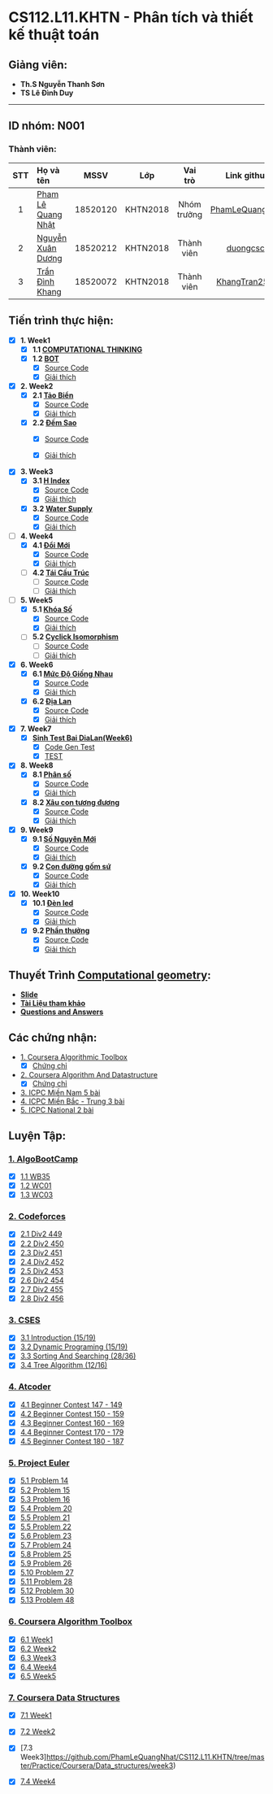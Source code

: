 # CS112.L11.KHTN - Phân tích và thiết kế thuật toán
## Giảng viên:
- **Th.S Nguyễn Thanh Sơn**
- **TS Lê Đình Duy**
---
## ID nhóm: N001

### Thành viên:
|STT| Họ và tên         |MSSV       |Lớp       |Vai trò      |Link github|
|:-:|:------------------|:---------:|:--------:|:-----------:|:---------:|
| 1	|[Pham Lê Quang Nhật](mailto:18520120@gm.uit.edu.vn)	| 18520120	|KHTN2018  | Nhóm trưởng |[PhamLeQuangNhat](https://github.com/PhamLeQuangNhat)|
| 2	|[Nguyễn Xuân Dương](mailto:18520212@gm.uit.edu.vn)	| 18520212	|KHTN2018  | Thành viên  |[duongcscx](https://github.com/duongcscx)|
| 3	|[Trần Đình Khang](mailto:18520072@gm.uit.edu.vn)	| 18520072	|KHTN2018  | Thành viên  |[KhangTran2503](https://github.com/KhangTran2503)|

## Tiến trình thực hiện:

- [x] **1. Week1**
  - [x] **1.1 [COMPUTATIONAL THINKING](https://github.com/PhamLeQuangNhat/CS112.L11.KHTN/blob/master/Assignments/week1/Computational%20Thinking/Computer_Thinking_Recap.md)**
  - [x] **1.2 [BOT](https://github.com/PhamLeQuangNhat/CS112.L11.KHTN/tree/master/Assignments/week1/BOT)**
    - [x] [Source Code](https://github.com/PhamLeQuangNhat/CS112.L11.KHTN/blob/master/Assignments/week1/BOT/BOT.py)
    - [x] [Giải thích](https://github.com/PhamLeQuangNhat/CS112.L11.KHTN/blob/master/Assignments/week1/BOT/BOT.ipynb)

- [x] **2. Week2**
  - [x] **2.1 [Tảo Biển](https://github.com/PhamLeQuangNhat/CS112.L11.KHTN/tree/master/Assignments/week2/TAO_BIEN)**
    - [x] [Source Code](https://github.com/PhamLeQuangNhat/CS112.L11.KHTN/blob/master/Assignments/week2/TAO_BIEN/TAO_BIEN.py)
    - [x] [Giải thích](https://github.com/PhamLeQuangNhat/CS112.L11.KHTN/blob/master/Assignments/week2/TAO_BIEN/Tao_Bien.ipynb)
  - [x] **2.2 [Đếm Sao](https://github.com/PhamLeQuangNhat/CS112.L11.KHTN/tree/master/Assignments/week2/Counting_Star)**
    - [x] [Source Code](https://github.com/PhamLeQuangNhat/CS112.L11.KHTN/blob/master/Assignments/week2/Counting_Star/Counting_Star.py)
    - [x] [Giải thích](https://github.com/PhamLeQuangNhat/CS112.L11.KHTN/blob/master/Assignments/week2/Counting_Star/Tutorial_Counting_Stars.ipynb)


- [x] **3. Week3**
  - [x] **3.1 [H Index](https://github.com/PhamLeQuangNhat/CS112.L11.KHTN/tree/master/Assignments/week3/H_index)**
    - [x] [Source Code](https://github.com/PhamLeQuangNhat/CS112.L11.KHTN/blob/master/Assignments/week3/H_index/H_index.py)
    - [x] [Giải thích](https://github.com/PhamLeQuangNhat/CS112.L11.KHTN/blob/master/Assignments/week3/H_index/H_index.ipynb)
  - [x] **3.2 [Water Supply](https://github.com/PhamLeQuangNhat/CS112.L11.KHTN/tree/master/Assignments/week3/WaterSupply)**
    - [x] [Source Code](https://github.com/PhamLeQuangNhat/CS112.L11.KHTN/blob/master/Assignments/week3/WaterSupply/WaterSupply.py)
    - [x] [Giải thích](https://github.com/PhamLeQuangNhat/CS112.L11.KHTN/blob/master/Assignments/week3/WaterSupply/Tutorial_Water_Supply.ipynb)

- [ ] **4. Week4**
  - [x] **4.1 [Đổi Mới](https://github.com/PhamLeQuangNhat/CS112.L11.KHTN/tree/master/Assignments/week4/doi_moi)**
    - [x] [Source Code](https://github.com/PhamLeQuangNhat/CS112.L11.KHTN/blob/master/Assignments/week4/doi_moi/Doi_moi.py)
    - [x] [Giải thích](https://github.com/PhamLeQuangNhat/CS112.L11.KHTN/blob/master/Assignments/week4/Report_week4.ipynb)
  - [ ] **4.2 [Tái Cấu Trúc]()**
    - [ ] [Source Code]()
    - [ ] [Giải thích]()
    
- [ ] **5. Week5**
  - [x] **5.1 [Khóa Số](https://github.com/PhamLeQuangNhat/CS112.L11.KHTN/tree/master/Assignments/week5/KhoaSo)**
    - [x] [Source Code](https://github.com/PhamLeQuangNhat/CS112.L11.KHTN/blob/master/Assignments/week5/KhoaSo/KhoaSo.py)
    - [x] [Giải thích](https://github.com/PhamLeQuangNhat/CS112.L11.KHTN/blob/master/Assignments/week5/Report_week5.ipynb)
  - [ ] **5.2 [Cyclick Isomorphism]()**
    - [ ] [Source Code]()
    - [ ] [Giải thích]()

- [x] **6. Week6**
  - [x] **6.1 [Mức Độ Giống Nhau](https://github.com/PhamLeQuangNhat/CS112.L11.KHTN/tree/master/Assignments/week6/Muc_Do_Giong_Nhau)**
    - [x] [Source Code](https://github.com/PhamLeQuangNhat/CS112.L11.KHTN/blob/master/Assignments/week6/Muc_Do_Giong_Nhau/MucDoGiongNhau.py)
    - [x] [Giải thích](https://github.com/PhamLeQuangNhat/CS112.L11.KHTN/blob/master/Assignments/week6/Report_week6.ipynb)
  - [x] **6.2 [Địa Lan](https://github.com/PhamLeQuangNhat/CS112.L11.KHTN/tree/master/Assignments/week6/DiaLan)**
    - [x] [Source Code](https://github.com/PhamLeQuangNhat/CS112.L11.KHTN/blob/master/Assignments/week6/DiaLan/DiaLan.py)
    - [x] [Giải thích](https://github.com/PhamLeQuangNhat/CS112.L11.KHTN/blob/master/Assignments/week6/Report_week6.ipynb)

- [x] **7. Week7**
  - [x] **[Sinh Test Bai DiaLan(Week6)](https://github.com/PhamLeQuangNhat/CS112.L11.KHTN/tree/master/Assignments/week7)**
    - [x] [Code Gen Test](https://github.com/PhamLeQuangNhat/CS112.L11.KHTN/blob/master/Assignments/week7/gen_test.py)
    - [x] [TEST](https://github.com/PhamLeQuangNhat/CS112.L11.KHTN/tree/master/Assignments/week7)

- [x] **8. Week8**
  - [x] **8.1 [Phân số](https://github.com/PhamLeQuangNhat/CS112.L11.KHTN/tree/master/Assignments/week8)**
    - [x] [Source Code](https://github.com/PhamLeQuangNhat/CS112.L11.KHTN/blob/master/Assignments/week8/PhanSo.py)
    - [x] [Giải thích](https://github.com/PhamLeQuangNhat/CS112.L11.KHTN/blob/master/Assignments/week8/Report_week8.ipynb)
  - [x] **8.2 [Xâu con tương đương](https://github.com/PhamLeQuangNhat/CS112.L11.KHTN/tree/master/Assignments/week8)**
    - [x] [Source Code](https://github.com/PhamLeQuangNhat/CS112.L11.KHTN/blob/master/Assignments/week8/XauConTuongDuong.py)
    - [x] [Giải thích](https://github.com/PhamLeQuangNhat/CS112.L11.KHTN/blob/master/Assignments/week8/Report_week8.ipynb)

- [x] **9. Week9**
  - [x] **9.1 [Số Nguyên Mới](https://github.com/PhamLeQuangNhat/CS112.L11.KHTN/tree/master/Assignments/week9)**
    - [x] [Source Code](https://github.com/PhamLeQuangNhat/CS112.L11.KHTN/blob/master/Assignments/week9/SoNguyenMoi.py)
    - [x] [Giải thích](https://github.com/PhamLeQuangNhat/CS112.L11.KHTN/blob/master/Assignments/week9/Report_week9.ipynb)
  - [x] **9.2 [Con đường gốm sứ](https://github.com/PhamLeQuangNhat/CS112.L11.KHTN/tree/master/Assignments/week9)**
    - [x] [Source Code](https://github.com/PhamLeQuangNhat/CS112.L11.KHTN/blob/master/Assignments/week9/ConDuongGomSu.py)
    - [x] [Giải thích](https://github.com/PhamLeQuangNhat/CS112.L11.KHTN/blob/master/Assignments/week9/Report_week9.ipynb)
    
- [x] **10. Week10**
  - [x] **10.1 [Đèn led](https://github.com/PhamLeQuangNhat/CS112.L11.KHTN/tree/master/Assignments/week10)**
    - [x] [Source Code](https://github.com/PhamLeQuangNhat/CS112.L11.KHTN/blob/master/Assignments/week10/den_led.py)
    - [x] [Giải thích](https://github.com/PhamLeQuangNhat/CS112.L11.KHTN/blob/master/Assignments/week10/Report_week10.ipynb)
  - [x] **9.2 [Phần thưởng](https://github.com/PhamLeQuangNhat/CS112.L11.KHTN/tree/master/Assignments/week10)**
    - [x] [Source Code](https://github.com/PhamLeQuangNhat/CS112.L11.KHTN/blob/master/Assignments/week10/PhanThuong.py)
    - [x] [Giải thích](https://github.com/PhamLeQuangNhat/CS112.L11.KHTN/blob/master/Assignments/week10/Report_week10.ipynb)

## Thuyết Trình [Computational geometry](https://en.wikipedia.org/wiki/Computational_geometry):
 - **[Slide](https://github.com/PhamLeQuangNhat/CS112.L11.KHTN/blob/master/Presenting/Slides/CS112-Computational%20Geometry.pptx)**
 - **[Tài Liệu tham khảo](https://github.com/PhamLeQuangNhat/CS112.L11.KHTN/tree/master/Presenting/docs)**
 - **[Questions and Answers](https://github.com/PhamLeQuangNhat/CS112.L11.KHTN/tree/master/Presenting/questions_and_answers)**
 
## Các chứng nhận:
 - [1. Coursera Algorithmic Toolbox](https://www.coursera.org/learn/algorithmic-toolbox)
   - [x] [Chứng chỉ](https://github.com/PhamLeQuangNhat/CS112.L11.KHTN/blob/master/Plus%20mark/Pham%20Le%20Quang%20Nhat/Coursera_certificate_algorithmic_Toolbox.pdf)
 - [2. Coursera Algorithm And Datastructure](https://www.coursera.org/specializations/data-structures-algorithms)
   - [x] [Chứng chỉ](https://github.com/PhamLeQuangNhat/CS112.L11.KHTN/blob/master/Plus%20mark/Pham%20Le%20Quang%20Nhat/Coursera_certificate_data_structures.pdf)
 - [3. ICPC Miền Nam 5 bài](https://github.com/PhamLeQuangNhat/CS112.L11.KHTN/blob/master/Plus%20mark/Pham%20Le%20Quang%20Nhat/DIEM_KHUYEN_KHICH.ipynb)
 - [4. ICPC Miền Bắc - Trung 3 bài](https://github.com/PhamLeQuangNhat/CS112.L11.KHTN/blob/master/Plus%20mark/Pham%20Le%20Quang%20Nhat/DIEM_KHUYEN_KHICH.ipynb)
 - [5. ICPC National 2 bài](https://github.com/PhamLeQuangNhat/CS112.L11.KHTN/blob/master/Plus%20mark/Pham%20Le%20Quang%20Nhat/DIEM_KHUYEN_KHICH.ipynb)

## Luyện Tập:
  ### **[1. AlgoBootCamp](https://github.com/PhamLeQuangNhat/CS112.L11.KHTN/tree/master/AlgoBootcamp)**
   - [x] [1.1 WB35](https://github.com/PhamLeQuangNhat/CS112.L11.KHTN/tree/master/AlgoBootcamp/WB35)
   - [x] [1.2 WC01](https://github.com/PhamLeQuangNhat/CS112.L11.KHTN/tree/master/AlgoBootcamp/WC01)
   - [x] [1.3 WC03](https://github.com/PhamLeQuangNhat/CS112.L11.KHTN/tree/master/AlgoBootcamp/WC03)
  ### **[2. Codeforces](https://codeforces.com/)**
   - [x] [2.1 Div2 449](https://github.com/PhamLeQuangNhat/CS112.L11.KHTN/tree/master/Practice/Codeforces/Div2_449)
   - [x] [2.2 Div2 450](https://github.com/PhamLeQuangNhat/CS112.L11.KHTN/tree/master/Practice/Codeforces/Div2_450)
   - [x] [2.3 Div2 451](https://github.com/PhamLeQuangNhat/CS112.L11.KHTN/tree/master/Practice/Codeforces/Div2_451)
   - [x] [2.4 Div2 452](https://github.com/PhamLeQuangNhat/CS112.L11.KHTN/tree/master/Practice/Codeforces/Div2_452)
   - [x] [2.5 Div2 453](https://github.com/PhamLeQuangNhat/CS112.L11.KHTN/tree/master/Practice/Codeforces/Div2_453)
   - [x] [2.6 Div2 454](https://github.com/PhamLeQuangNhat/CS112.L11.KHTN/tree/master/Practice/Codeforces/Div2_454)
   - [x] [2.7 Div2 455](https://github.com/PhamLeQuangNhat/CS112.L11.KHTN/tree/master/Practice/Codeforces/Div2_455)
   - [x] [2.8 Div2 456](https://github.com/PhamLeQuangNhat/CS112.L11.KHTN/tree/master/Practice/Codeforces/Div2_456)
  ### **[3. CSES](https://cses.fi/problemset/)**
   - [x] [3.1 Introduction (15/19)](https://github.com/PhamLeQuangNhat/CS112.L11.KHTN/tree/master/Practice/CSES/Introduction)
   - [x] [3.2 Dynamic Programing (15/19)](https://github.com/PhamLeQuangNhat/CS112.L11.KHTN/tree/master/Practice/CSES/DP)
   - [x] [3.3 Sorting And Searching (28/36)](https://github.com/PhamLeQuangNhat/CS112.L11.KHTN/tree/master/Practice/CSES/Sorting_And_Searching)
   - [x] [3.4 Tree Algorithm (12/16)](https://github.com/PhamLeQuangNhat/CS112.L11.KHTN/tree/master/Practice/CSES/Tree_Algorithm)
  ### **[4. Atcoder](https://atcoder.jp/)**
   - [x] [4.1 Beginner Contest 147 - 149](https://github.com/PhamLeQuangNhat/CS112.L11.KHTN/tree/master/Practice/Atcoder)
   - [x] [4.2 Beginner Contest 150 - 159](https://github.com/PhamLeQuangNhat/CS112.L11.KHTN/tree/master/Practice/Atcoder)
   - [x] [4.3 Beginner Contest 160 - 169](https://github.com/PhamLeQuangNhat/CS112.L11.KHTN/tree/master/Practice/Atcoder)
   - [x] [4.4 Beginner Contest 170 - 179](https://github.com/PhamLeQuangNhat/CS112.L11.KHTN/tree/master/Practice/Atcoder)
   - [x] [4.5 Beginner Contest 180 - 187](https://github.com/PhamLeQuangNhat/CS112.L11.KHTN/tree/master/Practice/Atcoder)
  ### **[5. Project Euler](https://projecteuler.net/)**
   - [x] [5.1 Problem 14](https://github.com/PhamLeQuangNhat/CS112.L11.KHTN/tree/master/Practice/Project_Euler/Problem14)
   - [x] [5.2 Problem 15](https://github.com/PhamLeQuangNhat/CS112.L11.KHTN/blob/master/Practice/Project_Euler/Problem15.py)
   - [x] [5.3 Problem 16](https://github.com/PhamLeQuangNhat/CS112.L11.KHTN/blob/master/Practice/Project_Euler/Problem16.py)
   - [x] [5.4 Problem 20](https://github.com/PhamLeQuangNhat/CS112.L11.KHTN/blob/master/Practice/Project_Euler/Problem20.py)
   - [x] [5.5 Problem 21](https://github.com/PhamLeQuangNhat/CS112.L11.KHTN/blob/master/Practice/Project_Euler/Problem21.py)
   - [x] [5.5 Problem 22](https://github.com/PhamLeQuangNhat/CS112.L11.KHTN/blob/master/Practice/Project_Euler/Problem22.py)
   - [x] [5.6 Problem 23](https://github.com/PhamLeQuangNhat/CS112.L11.KHTN/blob/master/Practice/Project_Euler/Problem23.py)
   - [x] [5.7 Problem 24](https://github.com/PhamLeQuangNhat/CS112.L11.KHTN/blob/master/Practice/Project_Euler/Problem24.py)
   - [x] [5.8 Problem 25](https://github.com/PhamLeQuangNhat/CS112.L11.KHTN/blob/master/Practice/Project_Euler/Problem25.py)
   - [x] [5.9 Problem 26](https://github.com/PhamLeQuangNhat/CS112.L11.KHTN/blob/master/Practice/Project_Euler/Problem26.py)
   - [x] [5.10 Problem 27](https://github.com/PhamLeQuangNhat/CS112.L11.KHTN/blob/master/Practice/Project_Euler/Problem27.py)
   - [x] [5.11 Problem 28](https://github.com/PhamLeQuangNhat/CS112.L11.KHTN/blob/master/Practice/Project_Euler/Problem28.py)
   - [x] [5.12 Problem 30](https://github.com/PhamLeQuangNhat/CS112.L11.KHTN/blob/master/Practice/Project_Euler/Problem30.py)
   - [x] [5.13 Problem 48](https://github.com/PhamLeQuangNhat/CS112.L11.KHTN/blob/master/Practice/Project_Euler/Problem48.py)
  ### **[6. Coursera Algorithm Toolbox](https://github.com/PhamLeQuangNhat/CS112.L11.KHTN/tree/master/Practice/Coursera/Algorithmic_toolbox)**
   - [x] [6.1 Week1](https://github.com/PhamLeQuangNhat/CS112.L11.KHTN/tree/master/Practice/Coursera/Algorithmic_toolbox/week1)
   - [x] [6.2 Week2](https://github.com/PhamLeQuangNhat/CS112.L11.KHTN/tree/master/Practice/Coursera/Algorithmic_toolbox/week2)
   - [x] [6.3 Week3](https://github.com/PhamLeQuangNhat/CS112.L11.KHTN/tree/master/Practice/Coursera/Algorithmic_toolbox/week3)
   - [x] [6.4 Week4](https://github.com/PhamLeQuangNhat/CS112.L11.KHTN/tree/master/Practice/Coursera/Algorithmic_toolbox/week4)
   - [x] [6.5 Week5](https://github.com/PhamLeQuangNhat/CS112.L11.KHTN/tree/master/Practice/Coursera/Algorithmic_toolbox/week5)
   ### **[7. Coursera Data Structures](https://github.com/PhamLeQuangNhat/CS112.L11.KHTN/tree/master/Practice/Coursera/Data_structures)**
   - [x] [7.1 Week1](https://github.com/PhamLeQuangNhat/CS112.L11.KHTN/tree/master/Practice/Coursera/Data_structures/week1)
   - [x] [7.2 Week2](https://github.com/PhamLeQuangNhat/CS112.L11.KHTN/tree/master/Practice/Coursera/Data_structures/week2)
   - [x] [7.3 Week3]https://github.com/PhamLeQuangNhat/CS112.L11.KHTN/tree/master/Practice/Coursera/Data_structures/week3)
   - [x] [7.4 Week4](https://github.com/PhamLeQuangNhat/CS112.L11.KHTN/tree/master/Practice/Coursera/Data_structures/week4)
  

